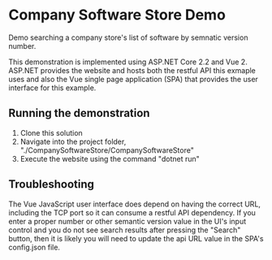# Company Software Store Demo
Demo searching a company store's list of software by semnatic version number.

This demonstration is implemented using ASP.NET Core 2.2 and Vue 2. ASP.NET provides the website and hosts both the restful API this exmaple uses and also the Vue single page application (SPA) that provides the user interface for this example.

## Running the demonstration
1. Clone this solution
2. Navigate into the project folder, "./CompanySoftwareStore/CompanySoftwareStore"
3. Execute the website using the command "dotnet run"

## Troubleshooting
The Vue JavaScript user interface does depend on having the correct URL, including the TCP port so it can consume a restful API dependency. If you enter a proper number or other semantic version value in the UI's input control and you do not see search results after pressing the "Search" button, then it is likely you will need to update the api URL value in the SPA's config.json file.

